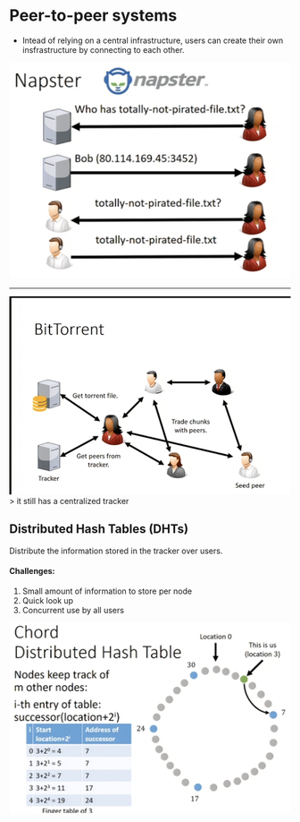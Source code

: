 # Peer-to-peer systems
* Intead of relying on a central infrastructure, users can create their own insfrastructure by connecting to each other.

<img src="images/napster.png">

---

<img src="images/bittorrent.png">
> it still has a centralized tracker

## Distributed Hash Tables (DHTs)
Distribute the information stored in the tracker over users.
#### Challenges:
1. Small amount of information to store per node
2. Quick look up
3. Concurrent use by all users

<img src="images/dhs_calculate.png">

